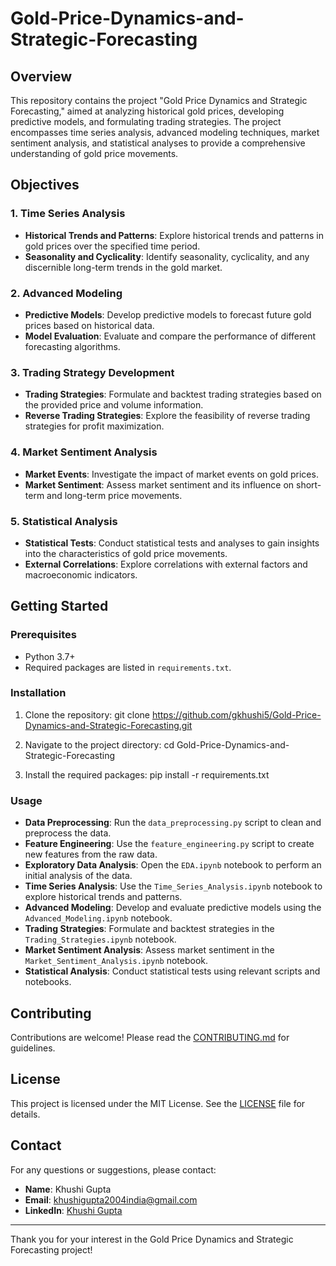 # Gold-Price-Dynamics-and-Strategic-Forecasting

## Overview
This repository contains the project "Gold Price Dynamics and Strategic Forecasting," aimed at analyzing historical gold prices, developing predictive models, and formulating trading strategies. The project encompasses time series analysis, advanced modeling techniques, market sentiment analysis, and statistical analyses to provide a comprehensive understanding of gold price movements.

## Objectives

### 1. Time Series Analysis
- **Historical Trends and Patterns**: Explore historical trends and patterns in gold prices over the specified time period.
- **Seasonality and Cyclicality**: Identify seasonality, cyclicality, and any discernible long-term trends in the gold market.

### 2. Advanced Modeling
- **Predictive Models**: Develop predictive models to forecast future gold prices based on historical data.
- **Model Evaluation**: Evaluate and compare the performance of different forecasting algorithms.

### 3. Trading Strategy Development
- **Trading Strategies**: Formulate and backtest trading strategies based on the provided price and volume information.
- **Reverse Trading Strategies**: Explore the feasibility of reverse trading strategies for profit maximization.

### 4. Market Sentiment Analysis
- **Market Events**: Investigate the impact of market events on gold prices.
- **Market Sentiment**: Assess market sentiment and its influence on short-term and long-term price movements.

### 5. Statistical Analysis
- **Statistical Tests**: Conduct statistical tests and analyses to gain insights into the characteristics of gold price movements.
- **External Correlations**: Explore correlations with external factors and macroeconomic indicators.

## Getting Started

### Prerequisites
- Python 3.7+
- Required packages are listed in `requirements.txt`.

### Installation
1. Clone the repository:
git clone https://github.com/gkhushi5/Gold-Price-Dynamics-and-Strategic-Forecasting.git


2. Navigate to the project directory:
cd Gold-Price-Dynamics-and-Strategic-Forecasting


3. Install the required packages:
pip install -r requirements.txt

### Usage
- **Data Preprocessing**: Run the `data_preprocessing.py` script to clean and preprocess the data.
- **Feature Engineering**: Use the `feature_engineering.py` script to create new features from the raw data.
- **Exploratory Data Analysis**: Open the `EDA.ipynb` notebook to perform an initial analysis of the data.
- **Time Series Analysis**: Use the `Time_Series_Analysis.ipynb` notebook to explore historical trends and patterns.
- **Advanced Modeling**: Develop and evaluate predictive models using the `Advanced_Modeling.ipynb` notebook.
- **Trading Strategies**: Formulate and backtest strategies in the `Trading_Strategies.ipynb` notebook.
- **Market Sentiment Analysis**: Assess market sentiment in the `Market_Sentiment_Analysis.ipynb` notebook.
- **Statistical Analysis**: Conduct statistical tests using relevant scripts and notebooks.

## Contributing
Contributions are welcome! Please read the [CONTRIBUTING.md](CONTRIBUTING.md) for guidelines.

## License
This project is licensed under the MIT License. See the [LICENSE](LICENSE) file for details.

## Contact
For any questions or suggestions, please contact:
- **Name**: Khushi Gupta
- **Email**: khushigupta2004india@gmail.com
- **LinkedIn**: [Khushi Gupta](www.linkedin.com/in/khushigupta05)

---

Thank you for your interest in the Gold Price Dynamics and Strategic Forecasting project!

